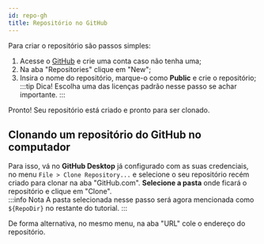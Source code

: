 ```yaml
---
id: repo-gh
title: Repositório no GitHub
---
```


Para criar o repositório são passos simples:
1. Acesse o [GitHub](https://github.com/) e crie uma conta caso não tenha uma;
2. Na aba "Repositories" clique em "New";
3. Insira o nome do repositório, marque-o como **Public** e crie o repositório;  
    :::tip Dica!
    Escolha uma das licenças padrão nesse passo se achar importante.
    :::

Pronto! Seu repositório está criado e pronto para ser clonado.

## Clonando um repositório do GitHub no computador
Para isso, vá no **GitHub Desktop** já configurado com as suas credenciais, no menu `File > Clone Repository...` e selecione o seu repositório recém criado para clonar na aba "GitHub.com". **Selecione a pasta** onde ficará o repositório e clique em "Clone".  
:::info Nota
A pasta selecionada nesse passo será agora mencionada como `${RepoDir}` no restante do tutorial.
::: 

De forma alternativa, no mesmo menu, na aba "URL" cole o endereço do repositório.